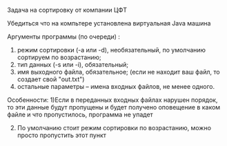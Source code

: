 Задача на сортировку от компании ЦФТ

Убедиться что на компьтере установлена  виртуальная Java машина

Аргументы программы (по очереди) :

1) режим сортировки (-a или -d), необязательный, по умолчанию сортируем по возрастанию;
2) тип данных (-s или -i), обязательный;
3) имя выходного файла, обязательное; (если не находит ваш файл, то создает свой "out.txt")
4) остальные параметры – имена входных файлов, не менее одного.

Особенности:
1)Если в переданных входных файлах нарушен порядок, то эти данные будут пропущены и 
будет получено оповещение в каком файле и что пропустилось, программа не упадет

2) По умолчанию стоит режим сортировки по возрастанию, можно просто пропустить этот пункт
